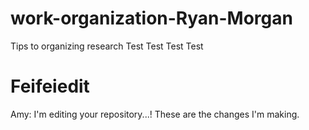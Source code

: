 # work-organization-Ryan-Morgan
Tips to organizing research
Test Test  Test Test



Feifeiedit
=======

Amy: I'm editing your repository...! These are the changes I'm making.

